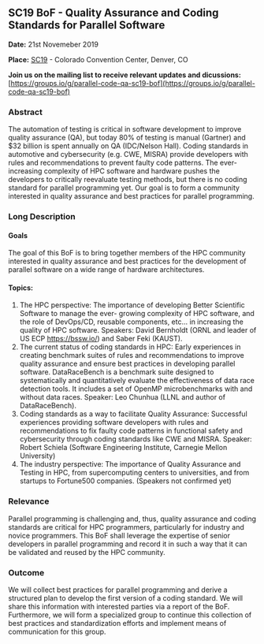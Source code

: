 ## SC19 BoF - Quality Assurance and Coding Standards for Parallel Software

**Date:** 21st Novemeber 2019

**Place:** [SC19](https://sc19.supercomputing.org/) - Colorado Convention Center, Denver, CO

**Join us on the mailing list to receive relevant updates and dicussions:**
[https://groups.io/g/parallel-code-qa-sc19-bof](https://groups.io/g/parallel-code-qa-sc19-bof)

### Abstract
The automation of testing is critical in software development to improve quality assurance (QA), but today 80% of testing is manual (Gartner) and $32 billion is spent annually on QA (IDC/Nelson Hall). Coding standards in automotive and cybersecurity (e.g. CWE, MISRA) provide developers with rules and recommendations to prevent faulty code patterns. The ever-increasing complexity of HPC software and hardware pushes the developers to critically reevaluate testing methods, but there is no coding standard for parallel programming yet. Our goal is to form a community interested in quality assurance and best practices for parallel programming.

### Long Description

#### Goals
The goal of this BoF is to bring together members of the HPC community interested in quality assurance and best practices for the development of parallel software on a wide range of hardware architectures.

#### Topics:
1. The HPC perspective: The importance of developing Better Scientific Software to manage the ever- growing complexity of HPC software, and the role of DevOps/CD, reusable components, etc... in increasing the quality of HPC software. Speakers: David Bernholdt (ORNL and leader of US ECP https://bssw.io/) and Saber Feki (KAUST).
2. The current status of coding standards in HPC: Early experiences in creating benchmark suites of rules and recommendations to improve quality assurance and ensure best practices in developing parallel software. DataRaceBench is a benchmark suite designed to systematically and quantitatively evaluate the effectiveness of data race detection tools. It includes a set of OpenMP microbenchmarks with and without data races. Speaker: Leo Chunhua (LLNL and author of DataRaceBench).
3. Coding standards as a way to facilitate Quality Assurance: Successful experiences providing software developers with rules and recommendations to fix faulty code patterns in functional safety and cybersecurity through coding standards like CWE and MISRA. Speaker: Robert Schiela (Software Engineering Institute, Carnegie Mellon University)
4. The industry perspective: The importance of Quality Assurance and Testing in HPC, from supercomputing centers to universities, and from startups to Fortune500 companies. (Speakers not confirmed yet)

### Relevance
Parallel programming is challenging and, thus, quality assurance and coding standards are
critical for HPC programmers, particularly for industry and novice programmers. This BoF shall leverage the expertise of senior developers in parallel programming and record it in such a way that it can be validated and reused by the HPC community.

### Outcome
We will collect best practices for parallel programming and derive a structured plan to develop
the first version of a coding standard. We will share this information with interested parties via a report of the BoF. Furthermore, we will form a specialized group to continue this collection of best practices and standardization efforts and implement means of communication for this group.

